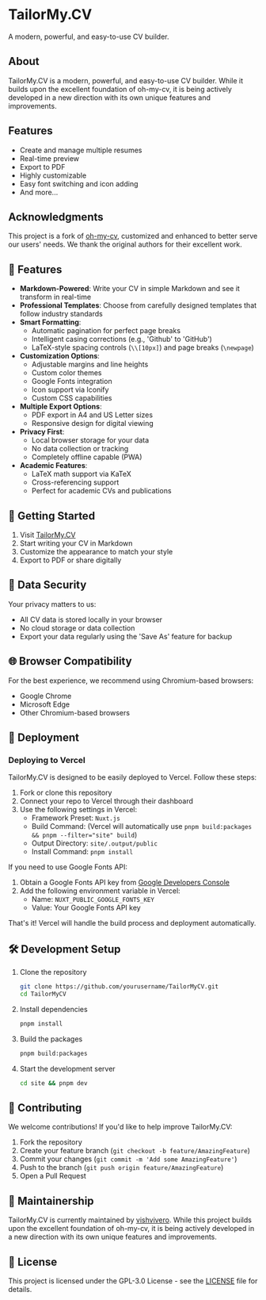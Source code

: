 # TailorMy.CV

A modern, powerful, and easy-to-use CV builder.

## About

TailorMy.CV is a modern, powerful, and easy-to-use CV builder. While it builds upon the excellent foundation of oh-my-cv, it is being actively developed in a new direction with its own unique features and improvements.

## Features

- Create and manage multiple resumes
- Real-time preview
- Export to PDF
- Highly customizable
- Easy font switching and icon adding
- And more...

## Acknowledgments

This project is a fork of [oh-my-cv](https://github.com/Renovamen/oh-my-cv), customized and enhanced to better serve our users' needs. We thank the original authors for their excellent work.

## 🌟 Features

- **Markdown-Powered**: Write your CV in simple Markdown and see it transform in real-time
- **Professional Templates**: Choose from carefully designed templates that follow industry standards
- **Smart Formatting**:
  - Automatic pagination for perfect page breaks
  - Intelligent casing corrections (e.g., 'Github' to 'GitHub')
  - LaTeX-style spacing controls (`\\[10px]`) and page breaks (`\newpage`)
- **Customization Options**:
  - Adjustable margins and line heights
  - Custom color themes
  - Google Fonts integration
  - Icon support via Iconify
  - Custom CSS capabilities
- **Multiple Export Options**:
  - PDF export in A4 and US Letter sizes
  - Responsive design for digital viewing
- **Privacy First**:
  - Local browser storage for your data
  - No data collection or tracking
  - Completely offline capable (PWA)
- **Academic Features**:
  - LaTeX math support via KaTeX
  - Cross-referencing support
  - Perfect for academic CVs and publications

## 🚀 Getting Started

1. Visit [TailorMy.CV](https://tailormy.cv)
2. Start writing your CV in Markdown
3. Customize the appearance to match your style
4. Export to PDF or share digitally

## 💾 Data Security

Your privacy matters to us:
- All CV data is stored locally in your browser
- No cloud storage or data collection
- Export your data regularly using the 'Save As' feature for backup

## 🌐 Browser Compatibility

For the best experience, we recommend using Chromium-based browsers:
- Google Chrome
- Microsoft Edge
- Other Chromium-based browsers

## 🚀 Deployment

### Deploying to Vercel

TailorMy.CV is designed to be easily deployed to Vercel. Follow these steps:

1. Fork or clone this repository
2. Connect your repo to Vercel through their dashboard
3. Use the following settings in Vercel:
   - Framework Preset: `Nuxt.js`
   - Build Command: (Vercel will automatically use `pnpm build:packages && pnpm --filter="site" build`)
   - Output Directory: `site/.output/public`
   - Install Command: `pnpm install`

If you need to use Google Fonts API:
1. Obtain a Google Fonts API key from [Google Developers Console](https://developers.google.com/fonts/docs/developer_api)
2. Add the following environment variable in Vercel:
   - Name: `NUXT_PUBLIC_GOOGLE_FONTS_KEY`
   - Value: Your Google Fonts API key

That's it! Vercel will handle the build process and deployment automatically.

## 🛠️ Development Setup

1. Clone the repository
   ```bash
   git clone https://github.com/yourusername/TailorMyCV.git
   cd TailorMyCV
   ```

2. Install dependencies
   ```bash
   pnpm install
   ```

3. Build the packages
   ```bash
   pnpm build:packages
   ```

4. Start the development server
   ```bash
   cd site && pnpm dev
   ```

## 🤝 Contributing

We welcome contributions! If you'd like to help improve TailorMy.CV:

1. Fork the repository
2. Create your feature branch (`git checkout -b feature/AmazingFeature`)
3. Commit your changes (`git commit -m 'Add some AmazingFeature'`)
4. Push to the branch (`git push origin feature/AmazingFeature`)
5. Open a Pull Request

## 👤 Maintainership

TailorMy.CV is currently maintained by [vishvivero](https://github.com/vishvivero). While this project builds upon the excellent foundation of oh-my-cv, it is being actively developed in a new direction with its own unique features and improvements.

## 📄 License

This project is licensed under the GPL-3.0 License - see the [LICENSE](LICENSE) file for details.
